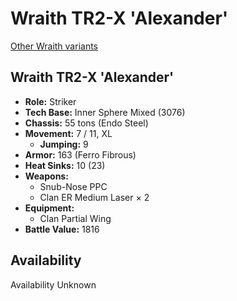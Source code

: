 # Wraith TR2-X 'Alexander'

[Other Wraith variants](../wraith.md)

## Wraith TR2-X 'Alexander'
- **Role:** Striker
- **Tech Base:** Inner Sphere Mixed (3076)
- **Chassis:** 55 tons (Endo Steel)
- **Movement:** 7 / 11, XL
  - **Jumping:** 9
- **Armor:** 163 (Ferro Fibrous)
- **Heat Sinks:** 10 (23)
- **Weapons:**
  - Snub-Nose PPC
  - Clan ER Medium Laser × 2
- **Equipment:**
  - Clan Partial Wing
- **Battle Value:** 1816

## Availability

Availability Unknown

